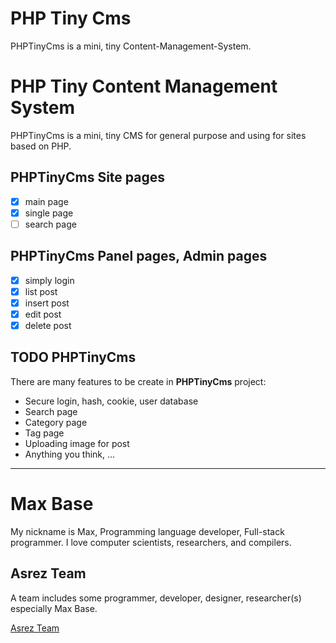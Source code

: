# PHP Tiny Cms

PHPTinyCms is a mini, tiny Content-Management-System.

# PHP Tiny Content Management System

PHPTinyCms is a mini, tiny CMS for general purpose and using for sites based on PHP.

## PHPTinyCms Site pages

- [x] main page
- [x] single page
- [ ] search page

## PHPTinyCms Panel pages, Admin pages

- [x] simply login
- [x] list post
- [x] insert post
- [x] edit post
- [x] delete post

## TODO PHPTinyCms

There are many features to be create in **PHPTinyCms** project:

- Secure login, hash, cookie, user database
- Search page
- Category page
- Tag page
- Uploading image for post
- Anything you think, ...

---------

# Max Base

My nickname is Max, Programming language developer, Full-stack programmer. I love computer scientists, researchers, and compilers.

## Asrez Team

A team includes some programmer, developer, designer, researcher(s) especially Max Base.

[Asrez Team](https://www.asrez.com/)
